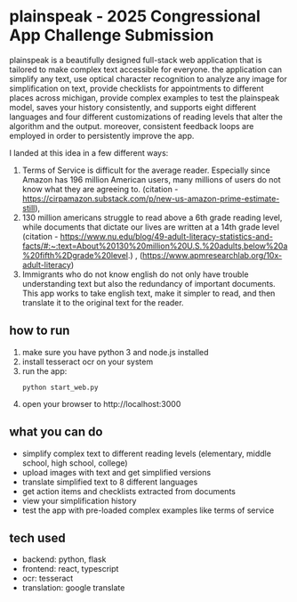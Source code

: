 # plainspeak - 2025 Congressional App Challenge Submission

plainspeak is a beautifully designed full-stack web application that is tailored to make complex text accessible for everyone. the application can simplify any text, use optical character recognition to analyze any image for simplification on text, provide checklists for appointments to different places across michigan, provide complex examples to test the plainspeak model, saves your history consistently, and supports eight different languages and four different customizations of reading levels that alter the algorithm and the output. moreover, consistent feedback loops are employed in order to persistently improve the app.

I landed at this idea in a few different ways:
1. Terms of Service is difficult for the average reader. Especially since Amazon has 196 million American users, many millions of users do not know what they are agreeing to. (citation - https://cirpamazon.substack.com/p/new-us-amazon-prime-estimate-still), 
2. 130 million americans struggle to read above a 6th grade reading level, while documents that dictate our lives are written at a 14th grade level (citation - https://www.nu.edu/blog/49-adult-literacy-statistics-and-facts/#:~:text=About%20130%20million%20U.S.%20adults,below%20a%20fifth%2Dgrade%20level.) , (https://www.apmresearchlab.org/10x-adult-literacy)
3. Immigrants who do not know english do not only have trouble understanding text but also the redundancy of important documents. This app works to take english text, make it simpler to read, and then translate it to the original text for the reader.

## how to run

1. make sure you have python 3 and node.js installed
2. install tesseract ocr on your system
3. run the app:
   ```
   python start_web.py
   ```
4. open your browser to http://localhost:3000

## what you can do

- simplify complex text to different reading levels (elementary, middle school, high school, college)
- upload images with text and get simplified versions
- translate simplified text to 8 different languages
- get action items and checklists extracted from documents
- view your simplification history
- test the app with pre-loaded complex examples like terms of service

## tech used

- backend: python, flask
- frontend: react, typescript
- ocr: tesseract
- translation: google translate
